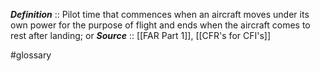 ***Definition***    :: Pilot time that commences when an aircraft moves under its own power for the purpose of flight and ends when the aircraft comes to rest after landing; or
***Source***         :: [[FAR Part 1]], [[CFR's for CFI's]]

#glossary